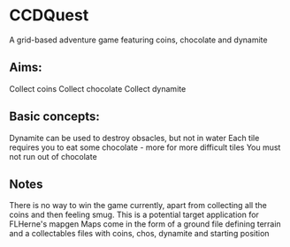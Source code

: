 CCDQuest
========

A grid-based adventure game featuring coins, chocolate and dynamite

Aims:
-----------
Collect coins
Collect chocolate
Collect dynamite
    
Basic concepts:
-----------
Dynamite can be used to destroy obsacles, but not in water
Each tile requires you to eat some chocolate - more for more difficult tiles
You must not run out of chocolate
    
Notes
-----------
There is no way to win the game currently, apart from collecting all the coins and then feeling smug.
This is a potential target application for FLHerne's mapgen
Maps come in the form of a ground file defining terrain and a collectables files with coins, chos, dynamite and starting position